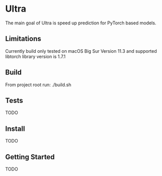 # Ultra

The main goal of Ultra is speed up prediction for PyTorch based models.

## Limitations

Currently build only tested on macOS Big Sur Version 11.3 and supported libtorch library version is 1.7.1

## Build

From project root run: ./build.sh

## Tests 
TODO

## Install 
TODO

## Getting Started 
TODO
